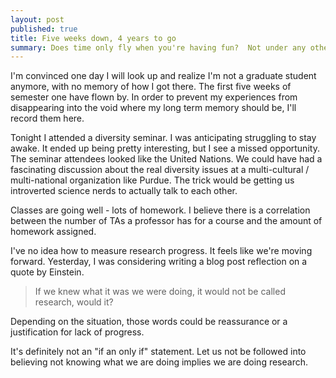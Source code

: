 ```yaml
---
layout: post
published: true
title: Five weeks down, 4 years to go
summary: Does time only fly when you're having fun?  Not under any other conditions?
---
```


I'm convinced one day I will look up and realize I'm not a graduate student 
anymore, with no memory of how I got there.  The first five weeks of
semester one have flown by.  In order to prevent my experiences from disappearing into the
void where my long term memory should be, I'll record them here.

Tonight I attended a diversity seminar.  I was anticipating struggling to stay awake.
It ended up being pretty interesting, but I see a missed opportunity.  The
seminar attendees looked like the United Nations.  We could have had a
fascinating discussion about the real diversity issues at a multi-cultural /
multi-national organization like Purdue.  The trick would be getting us
introverted science nerds to actually talk to each other.

Classes are going well - lots of homework.  I believe there is a correlation
between the number of TAs a professor has for a course and the amount of
homework assigned.

I've no idea how to measure research progress.  It feels like we're moving
forward.  Yesterday, I was considering writing a blog post reflection on a
quote by Einstein.

> If we knew what it was we were doing, it would not be called research, would
> it?

Depending on the situation, those words could be reassurance or a justification
for lack of progress. 

It's definitely not an "if an only if" statement.  Let us not be followed into
believing not knowing what we are doing implies we are doing research.








